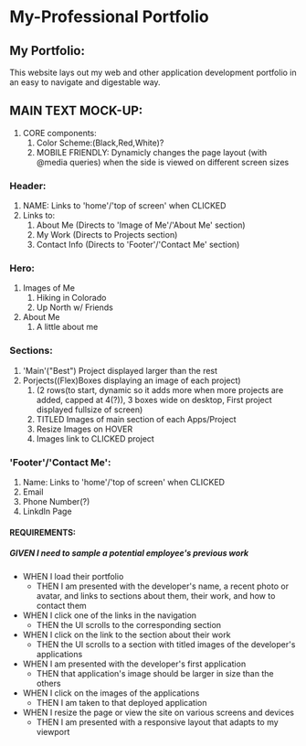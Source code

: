 # My-Professional Portfolio

## My Portfolio:

This website lays out my web and other application development portfolio in an easy to navigate and digestable way. 

## MAIN TEXT MOCK-UP:

1. CORE components:
    1. Color Scheme:(Black,Red,White)? 
    1. MOBILE FRIENDLY: Dynamicly changes the page layout (with @media queries) when the side is viewed on different screen sizes 

### Header: 
1. NAME: Links to 'home'/'top of screen' when CLICKED
1. Links to:
    1. About Me (Directs to 'Image of Me'/'About Me' section)
    1. My Work (Directs to Projects section)
    1. Contact Info (Directs to 'Footer'/'Contact Me' section)
### Hero:
1. Images of Me
    1. Hiking in Colorado
    1. Up North w/ Friends
1. 	About Me
    1. A little about me

### Sections: 
1. 'Main'("Best") Project displayed larger than the rest
1. Porjects((Flex)Boxes displaying an image of each project)
    1. (2 rows(to start, dynamic so it adds more when more projects are added, capped at 4(?)), 3 boxes wide on desktop, First project displayed fullsize of screen)
    1. TITLED Images of main section of each Apps/Project
    1. Resize Images on HOVER
    1. Images link to CLICKED project

### 'Footer'/'Contact Me':
1. Name: Links to 'home'/'top of screen' when CLICKED
1. Email 
1. Phone Number(?)
1. LinkdIn Page




#### REQUIREMENTS:

##### GIVEN I need to sample a potential employee's previous work
* 	WHEN I load their portfolio
    *	THEN I am presented with the developer's name, a recent photo or avatar, and links to sections about them, their work, and how to contact them
*	WHEN I click one of the links in the navigation
    *	THEN the UI scrolls to the corresponding section
*	WHEN I click on the link to the section about their work
    *	THEN the UI scrolls to a section with titled images of the developer's applications
*	WHEN I am presented with the developer's first application
    *	THEN that application's image should be larger in size than the others
*	WHEN I click on the images of the applications
    *	THEN I am taken to that deployed application
*	WHEN I resize the page or view the site on various screens and devices
    *	THEN I am presented with a responsive layout that adapts to my viewport